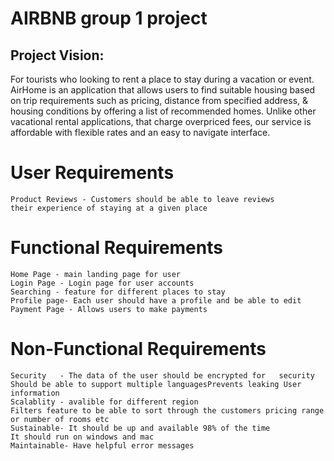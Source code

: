 
# AIRBNB group 1 project

## Project Vision:
For tourists who looking to rent a place to stay during a vacation or event. 
AirHome is an application that allows users to find suitable housing based on trip 
requirements such as pricing, distance from specified address, & housing conditions
by offering a list of recommended homes. Unlike other vacational rental applications,
that charge overpriced fees, our service is affordable with flexible rates and an easy
to navigate interface.

# User Requirements
    Product Reviews - Customers should be able to leave reviews
    their experience of staying at a given place 


# Functional Requirements
    Home Page - main landing page for user
    Login Page - Login page for user accounts
    Searching - feature for different places to stay
    Profile page- Each user should have a profile and be able to edit
    Payment Page - Allows users to make payments
    

# Non-Functional Requirements

    Security   - The data of the user should be encrypted for   security Should be able to support multiple languagesPrevents leaking User information
    Scalablity - avalible for different region
    Filters feature to be able to sort through the customers pricing range or number of rooms etc
    Sustainable- It should be up and available 98% of the time
    It should run on windows and mac
    Maintainable- Have helpful error messages

